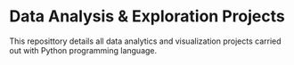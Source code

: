 # Data Analysis & Exploration Projects
This reposittory details all data analytics and visualization projects carried out with Python programming language.
